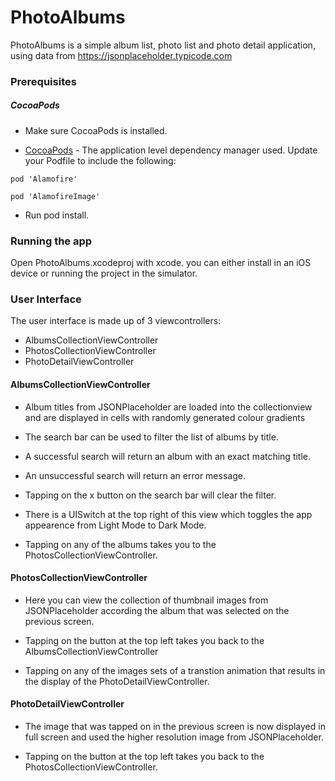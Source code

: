 # PhotoAlbums

PhotoAlbums is a simple album list, photo list and photo detail application, using data from https://jsonplaceholder.typicode.com

### Prerequisites

##### CocoaPods

-  Make sure CocoaPods is installed.

- [CocoaPods](https://github.com/CocoaPods/CocoaPods) - The application level dependency manager used.  Update your Podfile to include the following:

`pod 'Alamofire'`

`pod 'AlamofireImage'`

- Run pod install.

### Running the app

Open PhotoAlbums.xcodeproj with xcode. you can either install in an iOS device or running the project in the simulator.

### User Interface

The user interface is made up of 3 viewcontrollers:

- AlbumsCollectionViewController
- PhotosCollectionViewController
- PhotoDetailViewController

#### AlbumsCollectionViewController

- Album titles from JSONPlaceholder are loaded into the collectionview and are displayed in cells with randomly generated colour gradients

- The search bar can be used to filter the list of albums by title.

- A successful search will return an album with an exact matching title.

- An unsuccessful search will return an error message.

- Tapping on the x button on the search bar will clear the filter.

- There is a UISwitch at the top right of this view which toggles the app appearence from Light Mode to Dark Mode.

- Tapping on any of the albums takes you to the PhotosCollectionViewController.

#### PhotosCollectionViewController

- Here you can view the collection of thumbnail images from JSONPlaceholder according the album that was selected on the previous screen.

- Tapping on the button at the top left takes you back to the AlbumsCollectionViewController

- Tapping on any of the images sets of a transtion animation that results in the display of the PhotoDetailViewController.

#### PhotoDetailViewController

- The image that was tapped on in the previous screen is now displayed in full screen and used the higher resolution image from JSONPlaceholder.

- Tapping on the button at the top left takes you back to the PhotosCollectionViewController.
